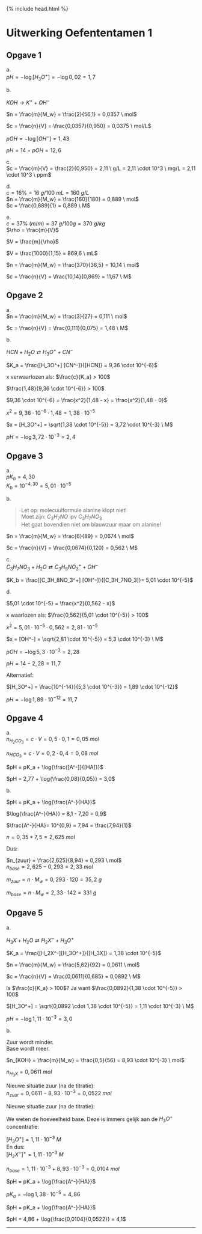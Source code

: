 {% include head.html %}

# Uitwerking Oefententamen 1

## Opgave 1

a.  
$pH = -\log{[H_3O^+]} = -\log{0,02} = 1,7$  

b.  

$KOH \rightarrow K^+ + OH^-$  

$n = \frac{m}{M_w} = \frac{2}{56,1} = 0,0357 \ mol$  

$c = \frac{n}{V} = \frac{0,0357}{0,950} = 0,0375 \ mol/L$  

$pOH = -\log{[OH^-]} = 1,43$  

$pH = 14 - pOH = 12,6$  

c.  
$c = \frac{m}{V} = \frac{2}{0,950} = 2,11 \ g/L = 2,11 \cdot 10^3 \ mg/L = 2,11 \cdot 10^3 \ ppm$  

d.  
$c = 16\% = 16 \ g/100 \ mL = 160 \ g/L$  
$n = \frac{m}{M_w} = \frac{160}{180} = 0,889 \ mol$  
$c = \frac{0,889}{1} = 0,889 \ M$  

e.  
$c = 37\% \ (m/m)= 37 \ g/100g = 370 \ g/kg$  
$\rho = \frac{m}{V}$  

$V = \frac{m}{\rho}$  

$V = \frac{1000}{1,15} = 869,6 \ mL$  

$n = \frac{m}{M_w} = \frac{370}{36,5} = 10,14 \ mol$  

$c = \frac{n}{V} = \frac{10,14}{0,869} = 11,67 \ M$  


## Opgave 2

a.  
$n = \frac{m}{M_w} = \frac{3}{27} = 0,111 \ mol$  

$c = \frac{n}{V} = \frac{0,111}{0,075} = 1,48 \ M$  

b.  

$HCN + H_2O \rightleftarrows H_3O^+ + CN^-$  

$K_a = \frac{[H_3O^+] [CN^-]}{[HCN]} = 9,36 \cdot 10^{-6}$  

x verwaarlozen als: $\frac{c}{K_a} > 100$  

$\frac{1,48}{9,36 \cdot 10^{-6}} > 100$  

$9,36 \cdot 10^{-6} = \frac{x^2}{1,48 - x} = \frac{x^2}{1,48 - 0}$  

$x^2 = 9,36 \cdot 10^{-6} \cdot 1,48 = 1,38 \cdot 10^{-5}$  

$x = [H_3O^+] = \sqrt{1,38 \cdot 10^{-5}} = 3,72 \cdot 10^{-3} \ M$  

$pH = -\log{3,72 \cdot 10^{-3}} = 2,4$  

## Opgave 3

a.  
$pK_b = 4,30$  
$K_b = 10^{-4,30} = 5,01 \cdot 10^{-5}$  

b.  

> Let op: molecuulformule alanine klopt niet!  
Moet zijn: $C_3H_7NO$ ipv $C_3H_7NO_3$  
Het gaat bovendien niet om blauwzuur maar om alanine!  

$n = \frac{m}{M_w} = \frac{6}{89} = 0,0674 \ mol$  

$c = \frac{n}{V} = \frac{0,0674}{0,120} = 0,562 \ M$  

c.  
$C_3H_7NO_3 + H_2O \rightleftarrows C_3H_8NO_3^+ + OH^-$  
  
$K_b = \frac{[C_3H_8NO_3^+] [OH^-]}{[C_3H_7NO_3]}= 5,01 \cdot 10^{-5}$  

d.  

$5,01 \cdot 10^{-5} = \frac{x^2}{0,562 - x}$  

x waarlozen als: $\frac{0,562}{5,01 \cdot 10^{-5}} > 100$  

$x^2 = 5,01 \cdot 10^{-5} \cdot 0,562 = 2,81 \cdot 10^{-5}$  

$x = [OH^-] = \sqrt{2,81 \cdot 10^{-5}} = 5,3 \cdot 10^{-3} \ M$  


$pOH = -\log{5,3 \cdot 10^{-3}} = 2,28$  

$pH = 14 -2,28 = 11,7$  

Alternatief:  

$[H_3O^+] = \frac{10^{-14}}{5,3 \cdot 10^{-3}} = 1,89 \cdot 10^{-12}$  

$pH = -\log{1,89 \cdot 10^{-12}} = 11,7$  

## Opgave 4

a.  
$n_{H_2CO_3} = c \cdot V = 0,5 \cdot 0,1 = 0,05 \ mol$  

$n_{HCO_3} = c \cdot V = 0,2 \cdot 0,4 = 0,08 \ mol$  

$pH = pK_a + \log{\frac{[A^-]}{[HA]}}$  

$pH = 2,77 + \log{\frac{0,08}{0,05}} = 3,0$  

b.  

$pH = pK_a + \log{\frac{A^-}{HA}}$  

$\log{\frac{A^-}{HA}} = 8,1 - 7,20 = 0,9$  

$\frac{A^-}{HA}= 10^{0,9} = 7,94 = \frac{7,94}{1}$  

$n = 0,35 * 7,5 = 2,625 \ mol$  

Dus:

$n_{zuur} = \frac{2,625}{8,94} = 0,293 \ mol$  
$n_{base} = 2,625 - 0,293 = 2,33 \ mol$  

$m_{zuur} = n \cdot M_w = 0,293 \cdot 120 = 35,2 \ g$  

$m_{base} = n \cdot M_w = 2,33 \cdot  142 = 331 \ g$  

## Opgave 5

a.  

$H_3X + H_2O \rightleftarrows H_2X^- + H_3O^+$  

$K_a = \frac{[H_2X^-][H_3O^+]}{[H_3X]} = 1,38 \cdot 10^{-5}$  

$n = \frac{m}{M_w} = \frac{5,62}{92} = 0,0611 \ mol$  

$c = \frac{n}{V} = \frac{0,0611}{0,685} = 0,0892 \ M$  

Is $\frac{c}{K_a} > 100$? Ja want $\frac{0,0892}{1,38 \cdot 10^{-5}} > 100$  

$[H_3O^+] = \sqrt{0,0892 \cdot 1,38 \cdot 10^{-5}} = 1,11 \cdot 10^{-3} \ M$  

$pH = -\log{1,11 \cdot 10^{-3}} = 3,0$  

b.  

Zuur wordt minder.  
Base wordt meer.  

$n_{KOH} = \frac{m}{M_w} = \frac{0,5}{56} = 8,93 \cdot 10^{-3} \ mol$  

$n_{H_3X} = 0,0611 \ mol$  

Nieuwe situatie zuur (na de titratie):  
$n_{zuur} = 0,0611 - 8,93 \cdot 10^{-3} = 0,0522 \ mol$  

Nieuwe situatie zuur (na de titratie):  

We weten de hoeveelheid base. Deze is immers gelijk aan de $H_3O^+$ concentratie:  

$[H_3O^+] =  1,11 \cdot 10^{-3} \ M$  
En dus:  
$[H_2X^-]^+ =  1,11 \cdot 10^{-3} \ M$  

$n_{base} = 1,11 \cdot 10^{-3} + 8,93 \cdot 10^{-3} = 0,0104 \ mol$  

$pH = pK_a + \log{\frac{A^-}{HA}}$  

$pK_a = -\log{1,38 \cdot 10 ^{-5}} = 4,86$  

$pH = pK_a + \log{\frac{A^-}{HA}}$  

$pH = 4,86 + \log{\frac{0,0104}{0,0522}} = 4,1$  

---
